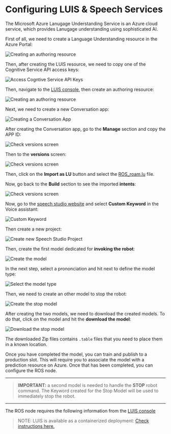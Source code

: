 # Configuring LUIS & Speech Services

The Microsoft Azure Lanugage Understanding Service is an Azure cloud service, which provides Lanugage understanding using sophisticated AI. 

First of all, we need to create a Language Understanding resource in the Azure Portal:

![Creating an authoring resource](./img/luis-creation.png)

Then, after creating the LUIS resource, we need to copy one of the Cognitive Service API access keys:

![Access Cogntive Service API Keys](./img/luis-keys.png)

Then, navigate to the [LUIS console](https://www.luis.ai/), then create an authoring resource:

![Creating an authoring resource](./img/cs-creation.png)

Next, we need to create a new Conversation app:

![Creating a Conversation App](./img/luis-app-creation.png)

After creating the Conversation app, go to the **Manage** section and copy the APP ID:

![Check versions screen](./img/luis-app-manage.png)

Then to the **versions** screen:

![Check versions screen](./img/luis-app-manage-versions.png)

Then, click on the **Import as LU** button and select the [ROS_roam.lu](./ROS_roam.lu) file.

Now, go back to the **Build** section to see the imported **intents**:

![Check versions screen](./img/luis-app-manage-build.png)

Now, go to the [speech studio website](https://speech.microsoft.com/) and select **Custom Keyword** in the Voice assistant:

![Custom Keyword](./img/custom-kw-creation.png)

Then create a new project:

![Create new Speech Studio Project](./img/custom-kw-luis-project.png)

Then, create the first model dedicated for **invoking the robot**:

![Create the model](./img/custom-kw-luis-starting-model-first-step.png)

In the next step, select a prononciation and hit next to define the model type:

![Select the model type](./img/custom-kw-luis-starting-model-last-step.png)

Then, we need to create an other model to stop the robot:

![Create the stop model](./img/custom-kw-luis-stop-model-first-step.png)

After creating the two models, we need to download the created models. To do that, click on the model and hit the **download the model**:

![Download the stop model](./img/custom-kw-luis-starting-model-download.png)

The downloaded Zip files contains `.table` files that you need to place them in a known location. 

Once you have completed the model, you can train and publish to a production slot. This will require you to associate the model with a prediction resource on Azure. Once that has been completed, you can configure the ROS node. 

-----
> **IMPORTANT:** a second model is needed to handle the **STOP** robot command. The Keyword created for the Stop Model will be used to immediately stop the robot.

-----

The ROS node requires the following information from the [LUIS console](https://www.luis.ai/)

> NOTE: LUIS is available as a containerized deployment: [Check instructions here.](https://docs.microsoft.com/en-us/azure/cognitive-services/luis/luis-container-howto?tabs=v3)